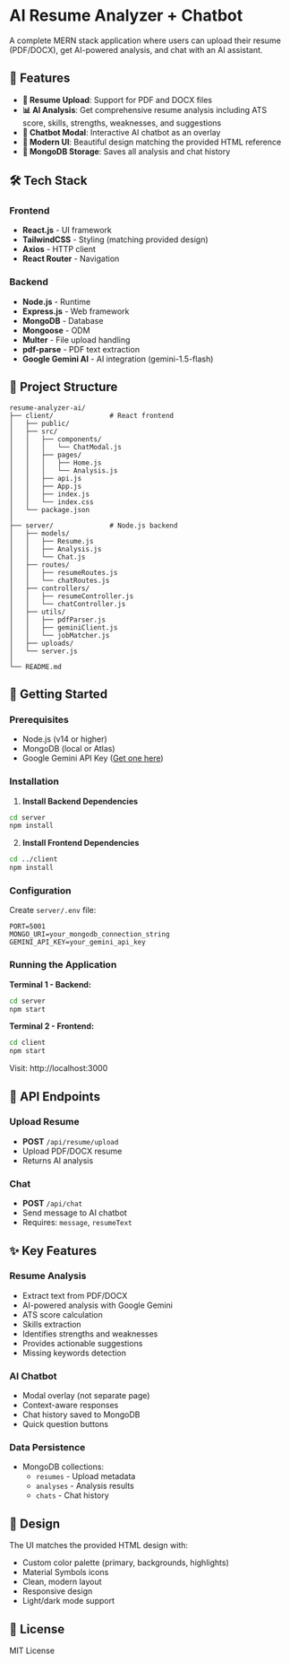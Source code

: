# AI Resume Analyzer + Chatbot

A complete MERN stack application where users can upload their resume (PDF/DOCX), get AI-powered analysis, and chat with an AI assistant.

## 🎯 Features

- **📄 Resume Upload**: Support for PDF and DOCX files
- **📊 AI Analysis**: Get comprehensive resume analysis including ATS score, skills, strengths, weaknesses, and suggestions
- **💬 Chatbot Modal**: Interactive AI chatbot as an overlay
- **🎨 Modern UI**: Beautiful design matching the provided HTML reference
- **💾 MongoDB Storage**: Saves all analysis and chat history

## 🛠️ Tech Stack

### Frontend
- **React.js** - UI framework
- **TailwindCSS** - Styling (matching provided design)
- **Axios** - HTTP client
- **React Router** - Navigation

### Backend
- **Node.js** - Runtime
- **Express.js** - Web framework
- **MongoDB** - Database
- **Mongoose** - ODM
- **Multer** - File upload handling
- **pdf-parse** - PDF text extraction
- **Google Gemini AI** - AI integration (gemini-1.5-flash)

## 📁 Project Structure

```
resume-analyzer-ai/
├── client/              # React frontend
│   ├── public/
│   ├── src/
│   │   ├── components/
│   │   │   └── ChatModal.js
│   │   ├── pages/
│   │   │   ├── Home.js
│   │   │   └── Analysis.js
│   │   ├── api.js
│   │   ├── App.js
│   │   ├── index.js
│   │   └── index.css
│   └── package.json
│
├── server/              # Node.js backend
│   ├── models/
│   │   ├── Resume.js
│   │   ├── Analysis.js
│   │   └── Chat.js
│   ├── routes/
│   │   ├── resumeRoutes.js
│   │   └── chatRoutes.js
│   ├── controllers/
│   │   ├── resumeController.js
│   │   └── chatController.js
│   ├── utils/
│   │   ├── pdfParser.js
│   │   ├── geminiClient.js
│   │   └── jobMatcher.js
│   ├── uploads/
│   └── server.js
│
└── README.md
```

## 🚀 Getting Started

### Prerequisites

- Node.js (v14 or higher)
- MongoDB (local or Atlas)
- Google Gemini API Key ([Get one here](https://makersuite.google.com/app/apikey))

### Installation

1. **Install Backend Dependencies**
```bash
cd server
npm install
```

2. **Install Frontend Dependencies**
```bash
cd ../client
npm install
```

### Configuration

Create `server/.env` file:

```env
PORT=5001
MONGO_URI=your_mongodb_connection_string
GEMINI_API_KEY=your_gemini_api_key
```

### Running the Application

**Terminal 1 - Backend:**
```bash
cd server
npm start
```

**Terminal 2 - Frontend:**
```bash
cd client
npm start
```

Visit: http://localhost:3000

## 📡 API Endpoints

### Upload Resume
- **POST** `/api/resume/upload`
- Upload PDF/DOCX resume
- Returns AI analysis

### Chat
- **POST** `/api/chat`
- Send message to AI chatbot
- Requires: `message`, `resumeText`

## ✨ Key Features

### Resume Analysis
- Extract text from PDF/DOCX
- AI-powered analysis with Google Gemini
- ATS score calculation
- Skills extraction
- Identifies strengths and weaknesses
- Provides actionable suggestions
- Missing keywords detection

### AI Chatbot
- Modal overlay (not separate page)
- Context-aware responses
- Chat history saved to MongoDB
- Quick question buttons

### Data Persistence
- MongoDB collections:
  - `resumes` - Upload metadata
  - `analyses` - Analysis results
  - `chats` - Chat history

## 🎨 Design

The UI matches the provided HTML design with:
- Custom color palette (primary, backgrounds, highlights)
- Material Symbols icons
- Clean, modern layout
- Responsive design
- Light/dark mode support

## 📝 License

MIT License

